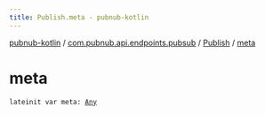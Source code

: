 ```yaml
---
title: Publish.meta - pubnub-kotlin
---
```


[pubnub-kotlin](../../index.html) / [com.pubnub.api.endpoints.pubsub](../index.html) / [Publish](index.html) / [meta](./meta.html)

# meta

`lateinit var meta: `[`Any`](https://kotlinlang.org/api/latest/jvm/stdlib/kotlin/-any/index.html)